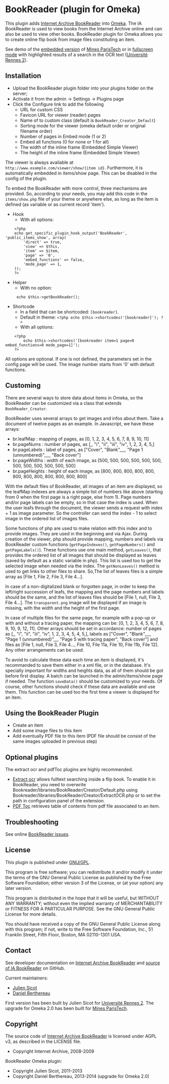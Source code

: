 BookReader (plugin for Omeka)
=============================


This plugin adds [Internet Archive BookReader] into [Omeka].
The IA BookReader is used to view books from the Internet Archive online and can
also be used to view other books.
BookReader plugin for Omeka allows you to create online flip book from image
files constituting an item.

See demo of the [embedded version] of [Mines ParisTech] or in [fullscreen mode]
with highlighted results of a search in the OCR text ([Université Rennes 2]).


Installation
------------

- Upload the BookReader plugin folder into your plugins folder on the server;
- Activate it from the admin → Settings → Plugins page
- Click the Configure link to add the following
    - URL for custom CSS
    - Favicon URL for viewer (reader) pages
    - Name of to custom class (default is `BookReader_Creator_Default`)
    - Sorting mode for the viewer (omeka default order or original filename order)
    - Number of pages in Embed mode (1 or 2)
    - Embed all functions (0 for none or 1 for all)
    - The width of the inline frame (Embedded Simple Viewer)
    - The height of the inline frame (Embedded Simple Viewer)

The viewer is always available at `http://www.example.com/viewer/show/{item id}`.
Furthermore, it is automatically embedded in items/show page. This can be
disabled in the config of the plugin.

To embed the BookReader with more control, three mechanisms are provided. So,
according to your needs, you may add this code in the `items/show.php` file of
your theme or anywhere else, as long as the item is defined (as variable or as
current record 'item').

* Hook
    - With all options:

```
    <?php
    echo get_specific_plugin_hook_output('BookReader', 'public_items_show', array(
        'direct' => true,
        'view' => $this,
        'item' => $item,
        'page' => '0',
        'embed_functions' => false,
        'mode_page' => 1,
    ));
    ?>
```

* Helper
    - With no option:

```
     echo $this->getBookReader();
```

* Shortcode
    - In a field that can be shortcoded: `[bookreader]`.
    - Default in theme: `<?php echo $this->shortcodes('[bookreader]'); ?>`
    - With all options:

```
    <?php
        echo $this->shortcodes('[bookreader item=1 page=0 embed_functions=0 mode_page=1]');
    ?>
```

All options are optional. If one is not defined, the parameters set in the
config page will be used.
The image number starts from '0' with default functions.


Customing
---------

There are several ways to store data about items in Omeka, so the BookReader can
be customized via a class that extends `BookReader_Creator`.

BookReader uses several arrays to get images and infos about them. Take a
document of twelve pages as an example. In Javascript, we have these arrays:
- br.leafMap : mapping of pages, as [0, 1, 2, 3, 4, 5, 6, 7, 8, 9, 10, 11]
- br.pageNums : number of pages, as [,, "i", "ii", "iii", "iv", 1, 2, 3, 4, 5,]
- br.pageLabels : label of pages, as ["Cover", "Blank",,,,, "Page 1 (unnumbered)",,,,, "Back cover"]
- br.pageWidths : width of each image, as [500, 500, 500, 500, 500, 500, 500, 500, 500, 500, 500, 500]
- br.pageHeights : height of each image, as [800, 800, 800, 800, 800, 800, 800, 800, 800, 800, 800, 800]

With the default files of BookReader, all images of an item are displayed, so
the leafMap indexes are always a simple list of numbers like above (starting
from 0 when the first page is a right page, else from 1). Page numbers and/or
page labels can be empty, so in that case the index is used. When the user
leafs through the document, the viewer sends a request with index + 1 as image
parameter. So the controller can send the index - 1 to select image in the
ordered list of images files.

Some functions of php are used to make relation with this index and to provide
images. They are used in the beginning and via Ajax. During creation of the
viewer, php should provide mapping, numbers and labels via BookReader custom
functions (`getPageIndexes()`, `getPageNumbers()` and `getPageLabels()`). These
functions use one main method, `getLeaves()`, that provides the ordered
list of all images that should be displayed as leaves (saved by default as a
static variable in php). This list is used too to get the selected image when
needed via the index. The `getNonLeaves()` method is used to get links to other
files to share. So,The list of leaves files is a simple array as [File 1, File 2, File 3, File 4...].

In case of a non-digitalized blank or forgotten page, in order to keep the
left/right succession of leafs, the mapping and the page numbers and labels
should be the same, and the list of leaves files should be [File 1, null, File 3, File 4...].
The `transparent.png` image will be displayed if an image is missing, with the
width and the height of the first page.

In case of multiple files for the same page, for example with a pop-up or with
and without a tracing paper, the mapping can be: [0, 1, 2, 3, 4, 5, 6, 7, 8, 9, 10, 9, 12, 11].
Other arrays should be set in accordance: number of pages as [,, "i", "ii", "iii", "iv", 1, 2, 3, 4, 5, 4, 5,],
labels as ["Cover", "Blank",,,,, "Page 1 (unnumbered)",,,, "Page 5 with tracing paper", "Back cover"]
and files as [File 1, null, File 3, File 4..., File 10, File 11a, File 10, File 11b, File 12].
Any other arrangements can be used.

To avoid to calculate these data each time an item is displayed, it's
recommanded to save them either in a xml file, or in the database. It's
specially important for widths and heights data, as all of them should be got
before first display.
A batch can be launched in the admin/items/show page if needed. The function
`saveData()` should be customized to your needs. Of course, other functions
should check if these data are available and use them. This function can be used
too the first time a viewer is displayed for an item.


Using the BookReader Plugin
---------------------------

- Create an item
- Add some image files to this item
- Add eventually PDF file to this item (PDF file should be consist of the same
images uploaded in previous step)


Optional plugins
----------------

The extract ocr and pdfToc plugins are highly recommended.

- [Extract ocr] allows fulltext searching inside a flip book. To enable it in
BookReader, you need to overwrite Bookreader/libraries/BookReader/Creator/Default.php
using Bookreader/libraries/BookReader/Creator/ExtractOCR.php or to set the path
in configuration panel of the extension.
- [PDF Toc] retrieves table of contents from pdf file associated to an item.


Troubleshooting
---------------

See online [BookReader issues].


License
-------

This plugin is published under [GNU/GPL].

This program is free software; you can redistribute it and/or modify it under
the terms of the GNU General Public License as published by the Free Software
Foundation; either version 3 of the License, or (at your option) any later
version.

This program is distributed in the hope that it will be useful, but WITHOUT
ANY WARRANTY; without even the implied warranty of MERCHANTABILITY or FITNESS
FOR A PARTICULAR PURPOSE. See the GNU General Public License for more
details.

You should have received a copy of the GNU General Public License along with
this program; if not, write to the Free Software Foundation, Inc.,
51 Franklin Street, Fifth Floor, Boston, MA 02110-1301 USA.


Contact
-------

See developer documentation on [Internet Archive BookReader] and [source of IA BookReader]
on GitHub.

Current maintainers:
* [Julien Sicot]
* [Daniel Berthereau]

First version has been built by Julien Sicot for [Université Rennes 2].
The upgrade for Omeka 2.0 has been built for [Mines ParisTech].


Copyright
---------

The source code of [Internet Archive BookReader] is licensed under AGPL v3, as
described in the LICENSE file.

* Copyright Internet Archive, 2008-2009

BookReader Omeka plugin:

* Copyright Julien Sicot, 2011-2013
* Copyright Daniel Berthereau, 2013-2014 (upgrade for Omeka 2.0)


[Omeka]: https://omeka.org
[Internet Archive BookReader]: http://openlibrary.org/dev/docs/bookreader
[source of IA BookReader]: http://github.com/openlibrary/bookreader
[embedded version]: https://patrimoine.mines-paristech.fr/document/Brochant_MS_39
[fullscreen mode]: http://bibnum.univ-rennes2.fr/viewer/show/566#page/5/mode/1up
[Extract ocr]: https://github.com/symac/Plugin-Extractocr
[PDF Toc]: https://github.com/symac/Plugin-PdfToc
[BookReader issues]: https://github.com/jsicot/BookReader/Issues
[GNU/GPL]: https://www.gnu.org/licenses/gpl-3.0.html
[Daniel Berthereau]: https://github.com/Daniel-KM
[Julien Sicot]: https://github.com/jsicot
[Université Rennes 2]: http://bibnum.univ-rennes2.fr
[Mines ParisTech]: http://bib.mines-paristech.fr
